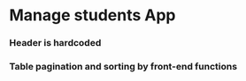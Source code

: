 # Manage students App

### Header is hardcoded

### Table pagination and sorting by front-end functions
